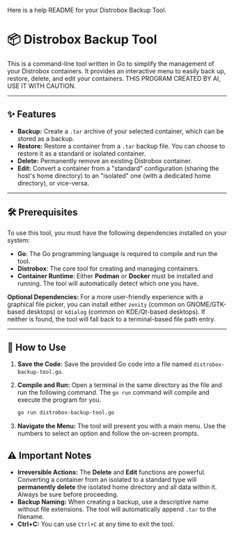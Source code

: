 Here is a help README for your Distrobox Backup Tool.

# 📦 Distrobox Backup Tool

This is a command-line tool written in Go to simplify the management of your Distrobox containers. It provides an interactive menu to easily back up, restore, delete, and edit your containers.
THIS PROGRAM CREATED BY AI, USE IT WITH CAUTION.

-----

## ✨ Features

  * **Backup:** Create a `.tar` archive of your selected container, which can be stored as a backup.
  * **Restore:** Restore a container from a `.tar` backup file. You can choose to restore it as a standard or isolated container.
  * **Delete:** Permanently remove an existing Distrobox container.
  * **Edit:** Convert a container from a "standard" configuration (sharing the host's home directory) to an "isolated" one (with a dedicated home directory), or vice-versa.

-----

## 🛠️ Prerequisites

To use this tool, you must have the following dependencies installed on your system:

  * **Go**: The Go programming language is required to compile and run the tool.
  * **Distrobox**: The core tool for creating and managing containers.
  * **Container Runtime**: Either **Podman** or **Docker** must be installed and running. The tool will automatically detect which one you have.

**Optional Dependencies:**
For a more user-friendly experience with a graphical file picker, you can install either `zenity` (common on GNOME/GTK-based desktops) or `kdialog` (common on KDE/Qt-based desktops). If neither is found, the tool will fall back to a terminal-based file path entry.

-----

## 🚀 How to Use

1.  **Save the Code:** Save the provided Go code into a file named `distrobox-backup-tool.go`.

2.  **Compile and Run:** Open a terminal in the same directory as the file and run the following command. The `go run` command will compile and execute the program for you.

    ```sh
    go run distrobox-backup-tool.go
    ```

3.  **Navigate the Menu:** The tool will present you with a main menu. Use the numbers to select an option and follow the on-screen prompts.

## ⚠️ Important Notes

  * **Irreversible Actions:** The **Delete** and **Edit** functions are powerful. Converting a container from an isolated to a standard type will **permanently delete** the isolated home directory and all data within it. Always be sure before proceeding.
  * **Backup Naming:** When creating a backup, use a descriptive name without file extensions. The tool will automatically append `.tar` to the filename.
  * **Ctrl+C:** You can use `Ctrl+C` at any time to exit the tool.
